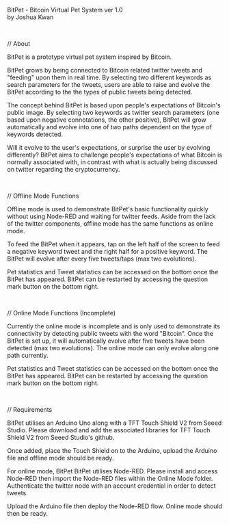 BitPet - Bitcoin Virtual Pet System ver 1.0 
<br>
by Joshua Kwan

<br>

// About

BitPet is a prototype virtual pet system inspired by Bitcoin.

BitPet grows by being connected to Bitcoin related twitter tweets and "feeding" upon them in real time. By selecting two different keywords as search parameters for the tweets, users are able to raise and evolve the BitPet according to the the types of public tweets being detected.

The concept behind BitPet is based upon people's expectations of Bitcoin's public image. By selecting two keywords as twitter search parameters (one based upon negative connotations, the other positive), BitPet will grow automatically and evolve into one of two paths dependent on the type of keywords detected. 

Will it evolve to the user's expectations, or surprise the user by evolving differently? BitPet aims to challenge people's expectations of what Bitcoin is normally associated with, in contrast with what is actually being discussed on twitter regarding the cryptocurrency.

<br>

// Offline Mode Functions

Offline mode is used to demonstrate BitPet's basic functionality quickly without using Node-RED and waiting for twitter feeds. Aside from the lack of the twitter components, offline mode has the same functions as online mode.

To feed the BitPet when it appears, tap on the left half of the screen to feed a negative keyword tweet and the right half for a positive keyword. The BitPet will evolve after every five tweets/taps (max two evolutions).

Pet statistics and Tweet statistics can be accessed on the bottom once the BitPet has appeared. BitPet can be restarted by accessing the question mark button on the bottom right.

<br>

// Online Mode Functions (Incomplete)

Currently the online mode is incomplete and is only used to demonstrate its connectivity by detecting public tweets with the word "Bitcoin". Once the BitPet is set up, it will automatically evolve after five tweets have been detected (max two evolutions). The online mode can only evolve along one path currently.

Pet statistics and Tweet statistics can be accessed on the bottom once the BitPet has appeared. BitPet can be restarted by accessing the question mark button on the bottom right.

<br>

// Requirements

BitPet utilises an Arduino Uno along with a TFT Touch Shield V2 from Seeed Studio. Please download and add the associated libraries for TFT Touch Shield V2 from Seeed Studio's github.

Once added, place the Touch Shield on to the Arduino, upload the Arduino file and offline mode should be ready.

For online mode, BitPet BitPet utilises Node-RED. Please install and access Node-RED then import the Node-RED files within the Online Mode folder. Authenticate the twitter node with an account credential in order to detect tweets.

Upload the Arduino file then deploy the Node-RED flow. Online mode should then be ready.
